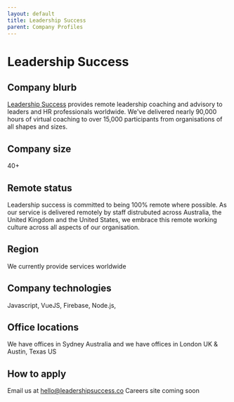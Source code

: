 ```yaml
---
layout: default
title: Leadership Success
parent: Company Profiles
---
```


# Leadership Success

## Company blurb

[Leadership Success](https://www.leadershipsuccess.co/) provides remote leadership coaching and advisory to leaders and HR professionals worldwide.  We've delivered nearly 90,000 hours of virtual coaching to over 15,000 participants from organisations of all shapes and sizes.

## Company size

40+

## Remote status

Leadership success is committed to being 100% remote where possible.  As our service is delivered remotely by staff distrubuted across Australia, the United Kingdom and the United States, we embrace this remote working culture across all aspects of our organisation.

## Region

We currently provide services worldwide

## Company technologies

Javascript, VueJS, Firebase, Node.js, 

## Office locations

We have offices in Sydney Australia and we have offices in London UK & Austin, Texas US

## How to apply

Email us at hello@leadershipsuccess.co
Careers site coming soon
